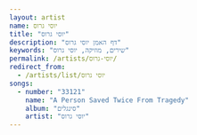 ```yaml
---
layout: artist
name: יוסי גרוס
title: "יוסי גרוס"
description: "דף האמן יוסי גרוס"
keywords: "שירים, מוזיקה, יוסי גרוס"
permalink: /artists/יוסי-גרוס/
redirect_from:
  - /artists/list/יוסי גרוס
songs:
  - number: "33121"
    name: "A Person Saved Twice From Tragedy"
    album: "סינגלים"
    artist: "יוסי גרוס"
---
```

